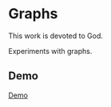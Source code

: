 # Graphs

This work is devoted to God.

Experiments with graphs.

## Demo

[Demo](https://sanjosolutions.github.io/graphs/)
